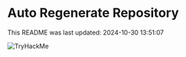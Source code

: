 # Auto Regenerate Repository

This README was last updated: 2024-10-30 13:51:07

 ![TryHackMe](https://tryhackme.com/badge/533634)